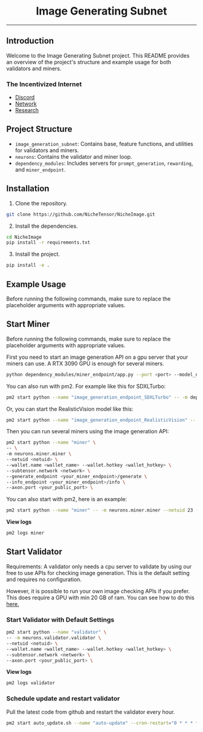 <div align="center">

# Image Generating Subnet <!-- omit in toc -->

---

</div>

## Introduction
Welcome to the Image Generating Subnet project. This README provides an overview of the project's structure and example usage for both validators and miners.

### The Incentivized Internet
- [Discord](https://discord.gg/bittensor)
- [Network](https://taostats.io/)
- [Research](https://bittensor.com/whitepaper)

## Project Structure
- `image_generation_subnet`: Contains base, feature functions, and utilities for validators and miners.
- `neurons`: Contains the validator and miner loop.
- `dependency_modules`: Includes servers for `prompt_generation`, `rewarding`, and `miner_endpoint`.

## Installation
1. Clone the repository.
```bash
git clone https://github.com/NicheTensor/NicheImage.git
```
2. Install the dependencies.
```bash
cd NicheImage
pip install -r requirements.txt
```
3. Install the project.
```bash
pip install -e .
```

## Example Usage
Before running the following commands, make sure to replace the placeholder arguments with appropriate values.

## Start Miner
Before running the following commands, make sure to replace the placeholder arguments with appropriate values.

First you need to start an image generation API on a gpu server that your miners can use. A RTX 3090 GPU is enough for several miners.
```bash
python dependency_modules/miner_endpoint/app.py --port <port> --model_name <model_name>
```

You can also run with pm2. For example like this for SDXLTurbo:
```bash
pm2 start python --name "image_generation_endpoint_SDXLTurbo" -- -m dependency_modules.miner_endpoint.app --port 10006 --model_name SDXLTurbo
```

Or, you can start the RealisticVision model like this:
```bash
pm2 start python --name "image_generation_endpoint_RealisticVision" -- -m dependency_modules.miner_endpoint.app --port 10006 --model_name RealisticVision
```

Then you can run several miners using the image generation API:
```bash
pm2 start python --name "miner" \
-- \
-m neurons.miner.miner \
--netuid <netuid> \
--wallet.name <wallet_name> --wallet.hotkey <wallet_hotkey> \
--subtensor.network <network> \
--generate_endpoint <your_miner_endpoint>/generate \
--info_endpoint <your_miner_endpoint>/info \
--axon.port <your_public_port> \
```

You can also start with pm2, here is an example:
```bash
pm2 start python --name "miner" -- -m neurons.miner.miner --netuid 23 --wallet.name <wallet_name> --wallet.hotkey <wallet_hotkey> --subtensor.network finney --generate_endpoint http://127.0.0.1:10006/generate --info_endpoint http://127.0.0.1:10006/info --axon.port 10010
```

**View logs** 
```bash
pm2 logs miner
```

## Start Validator

Requirements: A validator only needs a cpu server to validate by using our free to use APIs for checking image generation. This is the default setting and requires no configuration.

However, it is possible to run your own image checking APIs if you prefer. This does require a GPU with min 20 GB of ram. You can see how to do this [here.](./dependency_modules/README.md)

### Start Validator with Default Settings

```bash
pm2 start python --name "validator" \
-- -m neurons.validator.validator \
--netuid <netuid> \
--wallet.name <wallet_name> --wallet.hotkey <wallet_hotkey> \
--subtensor.network <network> \
--axon.port <your_public_port> \
```

**View logs** 
```bash
pm2 logs validator
```

### Schedule update and restart validator
Pull the latest code from github and restart the validator every hour.
```bash
pm2 start auto_update.sh --name "auto-update" --cron-restart="0 * * * *" --attach
```

